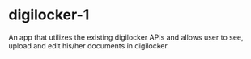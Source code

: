 # digilocker-1
An app that utilizes the existing digilocker APIs and allows user to see, upload and edit his/her documents in digilocker.
